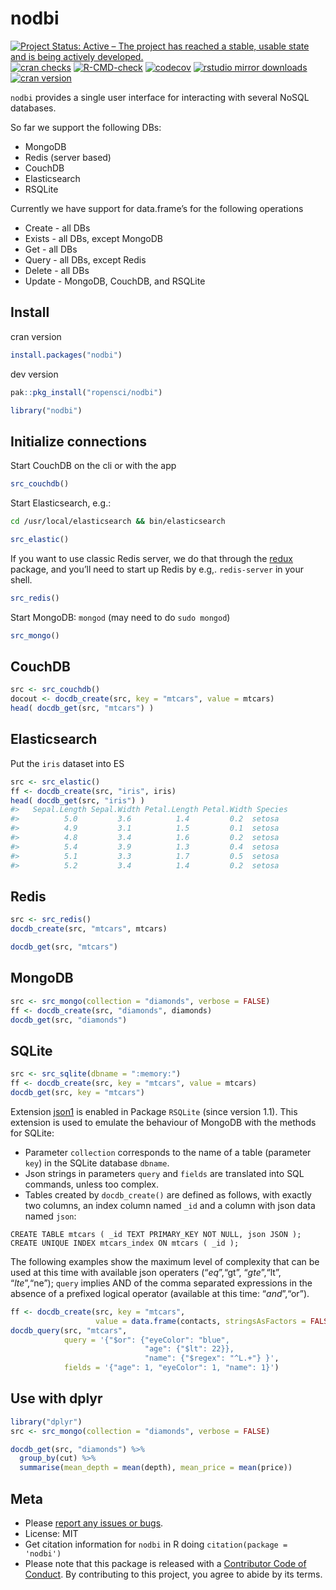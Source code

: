 
# nodbi

[![Project Status: Active – The project has reached a stable, usable
state and is being actively
developed.](https://www.repostatus.org/badges/latest/active.svg)](https://www.repostatus.org/#active)
[![cran
checks](https://cranchecks.info/badges/worst/nodbi)](https://cranchecks.info/pkgs/nodbi)
[![R-CMD-check](https://github.com/ropensci/nodbi/workflows/R-CMD-check/badge.svg)](https://github.com/ropensci/nodbi/actions?query=workflow%3AR-CMD-check)
[![codecov](https://codecov.io/gh/ropensci/nodbi/branch/master/graph/badge.svg)](https://codecov.io/gh/ropensci/nodbi)
[![rstudio mirror
downloads](http://cranlogs.r-pkg.org/badges/nodbi)](https://github.com/r-hub/cranlogs.app)
[![cran
version](https://www.r-pkg.org/badges/version/nodbi)](https://cran.r-project.org/package=nodbi)

`nodbi` provides a single user interface for interacting with several
NoSQL databases.

So far we support the following DBs:

-   MongoDB
-   Redis (server based)
-   CouchDB
-   Elasticsearch
-   RSQLite

Currently we have support for data.frame’s for the following operations

-   Create - all DBs
-   Exists - all DBs, except MongoDB
-   Get - all DBs
-   Query - all DBs, except Redis
-   Delete - all DBs
-   Update - MongoDB, CouchDB, and RSQLite

## Install

cran version

``` r
install.packages("nodbi")
```

dev version

``` r
pak::pkg_install("ropensci/nodbi")
```

``` r
library("nodbi")
```

## Initialize connections

Start CouchDB on the cli or with the app

``` r
src_couchdb()
```

Start Elasticsearch, e.g.:

``` sh
cd /usr/local/elasticsearch && bin/elasticsearch
```

``` r
src_elastic()
```

If you want to use classic Redis server, we do that through the
[redux](https://cran.r-project.org/package=redux) package, and you’ll
need to start up Redis by e.g,. `redis-server` in your shell.

``` r
src_redis()
```

Start MongoDB: `mongod` (may need to do `sudo mongod`)

``` r
src_mongo()
```

## CouchDB

``` r
src <- src_couchdb()
docout <- docdb_create(src, key = "mtcars", value = mtcars)
head( docdb_get(src, "mtcars") )
```

## Elasticsearch

Put the `iris` dataset into ES

``` r
src <- src_elastic()
ff <- docdb_create(src, "iris", iris)
head( docdb_get(src, "iris") )
#>   Sepal.Length Sepal.Width Petal.Length Petal.Width Species
#>          5.0         3.6          1.4         0.2  setosa
#>          4.9         3.1          1.5         0.1  setosa
#>          4.8         3.4          1.6         0.2  setosa
#>          5.4         3.9          1.3         0.4  setosa
#>          5.1         3.3          1.7         0.5  setosa
#>          5.2         3.4          1.4         0.2  setosa
```

## Redis

``` r
src <- src_redis()
docdb_create(src, "mtcars", mtcars)
```

``` r
docdb_get(src, "mtcars")
```

## MongoDB

``` r
src <- src_mongo(collection = "diamonds", verbose = FALSE)
ff <- docdb_create(src, "diamonds", diamonds)
docdb_get(src, "diamonds")
```

## SQLite

``` r
src <- src_sqlite(dbname = ":memory:")
ff <- docdb_create(src, key = "mtcars", value = mtcars)
docdb_get(src, key = "mtcars")
```

Extension [json1](https://www.sqlite.org/json1.html) is enabled in
Package `RSQLite` (since version 1.1). This extension is used to emulate
the behaviour of MongoDB with the methods for SQLite:

-   Parameter `collection` corresponds to the name of a table (parameter
    `key`) in the SQLite database `dbname`.
-   Json strings in parameters `query` and `fields` are translated into
    SQL commands, unless too complex.
-   Tables created by `docdb_create()` are defined as follows, with
    exactly two columns, an index column named `_id` and a column with
    json data named `json`:

<!-- -->

    CREATE TABLE mtcars ( _id TEXT PRIMARY_KEY NOT NULL, json JSON );
    CREATE UNIQUE INDEX mtcars_index ON mtcars ( _id );

The following examples show the maximum level of complexity that can be
used at this time with available json operaters (“$eq”, “$gt”, “$gte”,
“$lt”, “$lte”, “$ne”); `query` implies AND of the comma separated
expressions in the absence of a prefixed logical operator (available at
this time: “$and”, “$or”).

``` r
ff <- docdb_create(src, key = "mtcars", 
                   value = data.frame(contacts, stringsAsFactors = FALSE))
docdb_query(src, "mtcars", 
            query = '{"$or": {"eyeColor": "blue", 
                              "age": {"$lt": 22}},  
                              "name": {"$regex": "^L.+"} }',
            fields = '{"age": 1, "eyeColor": 1, "name": 1}')
```

## Use with dplyr

``` r
library("dplyr")
src <- src_mongo(collection = "diamonds", verbose = FALSE)
```

``` r
docdb_get(src, "diamonds") %>%
  group_by(cut) %>%
  summarise(mean_depth = mean(depth), mean_price = mean(price))
```

## Meta

-   Please [report any issues or
    bugs](https://github.com/ropensci/nodbi/issues).
-   License: MIT
-   Get citation information for `nodbi` in R doing
    `citation(package = 'nodbi')`
-   Please note that this package is released with a [Contributor Code
    of Conduct](https://ropensci.org/code-of-conduct/). By contributing
    to this project, you agree to abide by its terms.
